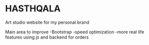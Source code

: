 # HASTHQALA
Art studio website for my personal brand

Main area to improve
-Bootstrap
-speed optimization
-more real life features using js and backend for orders
